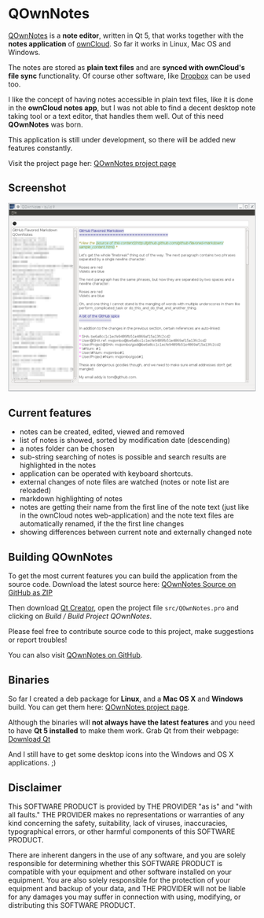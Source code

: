 # QOwnNotes
 
[QOwnNotes](http://www.bekerle.com/QOwnNotes) is a **note editor**, written in Qt 5, that works together with the **notes application** of [ownCloud](http://owncloud.org/). So far it works in Linux, Mac OS and Windows.

The notes are stored as **plain text files** and are **synced with ownCloud's file sync** functionality. Of course other software, like [Dropbox](https://www.dropbox.com) can be used too.

I like the concept of having notes accessible in plain text files, like it is done in the **ownCloud notes app**, but I was not able to find a decent desktop note taking tool or a text editor, that handles them well. Out of this need **QOwnNotes** was born.

This application is still under development, so there will be added new features constantly.

Visit the project page her: [QOwnNotes project page](http://www.bekerle.com/QOwnNotes)

## Screenshot
![Screenhot](screenshot.png)

## Current features
- notes can be created, edited, viewed and removed
- list of notes is showed, sorted by modification date (descending)
- a notes folder can be chosen
- sub-string searching of notes is possible and search results are highlighted in the notes
- application can be operated with keyboard shortcuts.
- external changes of note files are watched (notes or note list are reloaded)
- markdown highlighting of notes
- notes are getting their name from the first line of the note text (just like in the ownCloud notes web-application) and the note text files are automatically renamed, if the the first line changes
- showing differences between current note and externally changed note

## Building QOwnNotes
To get the most current features you can build the application from the source code. Download the latest source here: [QOwnNotes Source on GitHub as ZIP](https://github.com/pbek/QOwnNotes/archive/develop.zip)

Then download [Qt Creator](http://www.qt.io/download-open-source), open the project file `src/QOwnNotes.pro` and clicking on *Build / Build Project QOwnNotes*.

Please feel free to contribute source code to this project, make suggestions or report troubles!

You can also visit [QOwnNotes on GitHub](https://github.com/pbek/QOwnNotes).

## Binaries
So far I created a deb package for **Linux**, and a **Mac OS X** and **Windows** build. You can get them here: [QOwnNotes project page](http://www.bekerle.com/QOwnNotes).

Although the binaries will **not always have the latest features** and you need to have **Qt 5 installed** to make them work. Grab Qt from their webpage: [Download Qt](http://www.qt.io/download-open-source)

And I still have to get some desktop icons into the Windows and OS X applications. ;)

## Disclaimer
This SOFTWARE PRODUCT is provided by THE PROVIDER "as is" and "with all faults." THE PROVIDER makes no representations or warranties of any kind concerning the safety, suitability, lack of viruses, inaccuracies, typographical errors, or other harmful components of this SOFTWARE PRODUCT. 

There are inherent dangers in the use of any software, and you are solely responsible for determining whether this SOFTWARE PRODUCT is compatible with your equipment and other software installed on your equipment. You are also solely responsible for the protection of your equipment and backup of your data, and THE PROVIDER will not be liable for any damages you may suffer in connection with using, modifying, or distributing this SOFTWARE PRODUCT.
